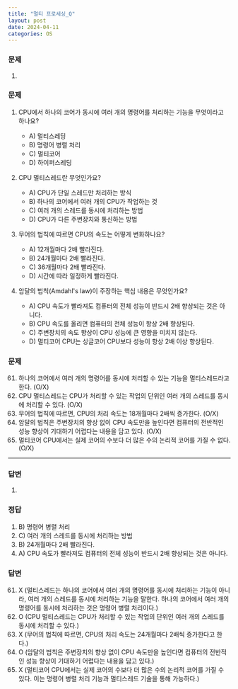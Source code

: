 ```yaml
---
title: "멀티 프로세싱_Q"
layout: post
date: 2024-04-11
categories: OS
---
```

### 문제

1.  

### 문제

1.  CPU에서 하나의 코어가 동시에 여러 개의 명령어를 처리하는 기능을 무엇이라고 하나요?
    
    *   A) 멀티스레딩
    *   B) 명령어 병렬 처리
    *   C) 멀티코어
    *   D) 하이퍼스레딩
2.  CPU 멀티스레드란 무엇인가요?
    
    *   A) CPU가 단일 스레드만 처리하는 방식
    *   B) 하나의 코어에서 여러 개의 CPU가 작업하는 것
    *   C) 여러 개의 스레드를 동시에 처리하는 방법
    *   D) CPU가 다른 주변장치와 통신하는 방법
3.  무어의 법칙에 따르면 CPU의 속도는 어떻게 변화하나요?
    
    *   A) 12개월마다 2배 빨라진다.
    *   B) 24개월마다 2배 빨라진다.
    *   C) 36개월마다 2배 빨라진다.
    *   D) 시간에 따라 일정하게 빨라진다.
4.  암달의 법칙(Amdahl's law)이 주장하는 핵심 내용은 무엇인가요?
    
    *   A) CPU 속도가 빨라져도 컴퓨터의 전체 성능이 반드시 2배 향상되는 것은 아니다.
    *   B) CPU 속도를 올리면 컴퓨터의 전체 성능이 항상 2배 향상된다.
    *   C) 주변장치의 속도 향상이 CPU 성능에 큰 영향을 미치지 않는다.
    *   D) 멀티코어 CPU는 싱글코어 CPU보다 성능이 항상 2배 이상 향상된다.


### 문제

61.  하나의 코어에서 여러 개의 명령어를 동시에 처리할 수 있는 기능을 멀티스레드라고 한다. (O/X)
62.  CPU 멀티스레드는 CPU가 처리할 수 있는 작업의 단위인 여러 개의 스레드를 동시에 처리할 수 있다. (O/X)
63.  무어의 법칙에 따르면, CPU의 처리 속도는 18개월마다 2배씩 증가한다. (O/X)
64.  암달의 법칙은 주변장치의 향상 없이 CPU 속도만을 높인다면 컴퓨터의 전반적인 성능 향상이 기대하기 어렵다는 내용을 담고 있다. (O/X)
65.  멀티코어 CPU에서는 실제 코어의 수보다 더 많은 수의 논리적 코어를 가질 수 없다. (O/X)


<hr>

### 답변

1.  

### 정답

1.  B) 명령어 병렬 처리
2.  C) 여러 개의 스레드를 동시에 처리하는 방법
3.  B) 24개월마다 2배 빨라진다.
4.  A) CPU 속도가 빨라져도 컴퓨터의 전체 성능이 반드시 2배 향상되는 것은 아니다.

### 답변

61.  X (멀티스레드는 하나의 코어에서 여러 개의 명령어를 동시에 처리하는 기능이 아니라, 여러 개의 스레드를 동시에 처리하는 기능을 말한다. 하나의 코어에서 여러 개의 명령어를 동시에 처리하는 것은 명령어 병렬 처리이다.)
62.  O (CPU 멀티스레드는 CPU가 처리할 수 있는 작업의 단위인 여러 개의 스레드를 동시에 처리할 수 있다.)
63.  X (무어의 법칙에 따르면, CPU의 처리 속도는 24개월마다 2배씩 증가한다고 한다.)
64.  O (암달의 법칙은 주변장치의 향상 없이 CPU 속도만을 높인다면 컴퓨터의 전반적인 성능 향상이 기대하기 어렵다는 내용을 담고 있다.)
65.  X (멀티코어 CPU에서는 실제 코어의 수보다 더 많은 수의 논리적 코어를 가질 수 있다. 이는 명령어 병렬 처리 기능과 멀티스레드 기술을 통해 가능하다.)